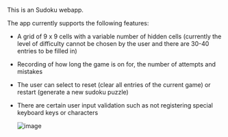 This is an Sudoku webapp. 

The app currently supports the following features:

- A grid of 9 x 9 cells with a variable number of hidden cells (currently the level of difficulty cannot be chosen by the user and there are 30-40 entries to be filled in)
- Recording of how long the game is on for, the number of attempts and mistakes
- The user can select to reset (clear all entries of the current game) or restart (generate a new sudoku puzzle)
- There are certain user input validation such as not registering special keyboard keys or characters

  ![image](https://github.com/user-attachments/assets/6b6b809c-8739-4a9e-a5ae-4eb27c129b47)

